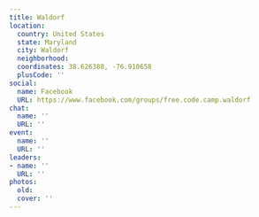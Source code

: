 ```yaml
---
title: Waldorf
location:
  country: United States
  state: Maryland
  city: Waldorf
  neighborhood: 
  coordinates: 38.626388, -76.910658
  plusCode: ''
social:
  name: Facebook
  URL: https://www.facebook.com/groups/free.code.camp.waldorf
chat:
  name: ''
  URL: ''
event:
  name: ''
  URL: ''
leaders:
- name: ''
  URL: ''
photos:
  old: 
  cover: ''
---
```

